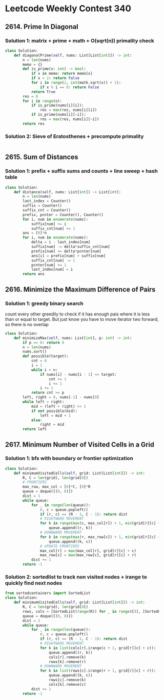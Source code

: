 # Leetcode Weekly Contest 340

## 2614. Prime In Diagonal

### Solution 1:  matrix + prime + math + O(sqrt(n)) primality check

```py
class Solution:
    def diagonalPrime(self, nums: List[List[int]]) -> int:
        n = len(nums)
        memo = {}
        def is_prime(x: int) -> bool:
            if x in memo: return memo[x]
            if x < 2: return False
            for i in range(2, int(math.sqrt(x)) + 1):
                if x % i == 0: return False
            return True
        res = 0
        for i in range(n):
            if is_prime(nums[i][i]):
                res = max(res, nums[i][i])
            if is_prime(nums[i][~i]):
                res = max(res, nums[i][~i])
        return res
```

### Solution 2:  Sieve of Eratosthenes + precompute primality

```py

```

## 2615. Sum of Distances

### Solution 1:  prefix + suffix sums and counts + line sweep + hash table

```py
class Solution:
    def distance(self, nums: List[int]) -> List[int]:
        n = len(nums)
        last_index = Counter()
        suffix = Counter()
        suffix_cnt = Counter()
        prefix, pcnter = Counter(), Counter()
        for i, num in enumerate(nums):
            suffix[num] += i
            suffix_cnt[num] += 1
        ans = [0]*n
        for i, num in enumerate(nums):
            delta = i - last_index[num]
            suffix[num] -= delta*suffix_cnt[num]
            prefix[num] += delta*pcnter[num]
            ans[i] = prefix[num] + suffix[num]
            suffix_cnt[num] -= 1
            pcnter[num] += 1
            last_index[num] = i
        return ans
```

## 2616. Minimize the Maximum Difference of Pairs

### Solution 1:  greedy binary search

count every other greedily to check if it has enough pais where it is less than or equal to target.  But just know you have to move iterator two forward, so there is no overlap

```py
class Solution:
    def minimizeMax(self, nums: List[int], p: int) -> int:
        if p == 0: return 0
        n = len(nums)
        nums.sort()
        def possible(target):
            cnt = 0
            i = 1
            while i < n:
                if nums[i] - nums[i - 1] <= target:
                    cnt += 1
                    i += 1
                i += 1
            return cnt >= p
        left, right = 0, nums[-1] - nums[0]
        while left < right:
            mid = (left + right) >> 1
            if not possible(mid):
                left = mid + 1
            else:
                right = mid
        return left
```

## 2617. Minimum Number of Visited Cells in a Grid

### Solution 1:  bfs with boundary or frontier optimization

```py
class Solution:
    def minimumVisitedCells(self, grid: List[List[int]]) -> int:
        R, C = len(grid), len(grid[0])
        # FRONTIERS
        max_row, max_col = [0]*C, [0]*R
        queue = deque([(0, 0)])
        dist = 1
        while queue:
            for _ in range(len(queue)):
                r, c = queue.popleft()
                if (r, c) == (R - 1, C - 1): return dist
                # RIGHTWARD MOVEMENT    
                for k in range(max(c, max_col[r]) + 1, min(grid[r][c] + c, C - 1) + 1):
                    queue.append((r, k))
                # DOWNWARD MOVEMENT
                for k in range(max(r, max_row[c]) + 1, min(grid[r][c] + r, R - 1) + 1):
                    queue.append((k, c))
                # UPDATE FRONTIERS
                max_col[r] = max(max_col[r], grid[r][c] + c)
                max_row[c] = max(max_row[c], grid[r][c] + r)
            dist += 1
        return -1
```

### Solution 2:  sortedlist to track non visited nodes + irange to quickly find next nodes

```py
from sortedcontainers import SortedList
class Solution:
    def minimumVisitedCells(self, grid: List[List[int]]) -> int:
        R, C = len(grid), len(grid[0])
        rows, cols = [SortedList(range(R)) for _ in range(C)], [SortedList(range(C)) for _ in range(R)]
        queue = deque([(0, 0)])
        dist = 1
        while queue:
            for _ in range(len(queue)):
                r, c = queue.popleft()
                if (r, c) == (R - 1, C - 1): return dist
                # RIGHTWARD MOVEMENT
                for k in list(cols[r].irange(c + 1, grid[r][c] + c)):
                    queue.append((r, k))
                    cols[r].remove(k)
                    rows[k].remove(r)
                # DOWNWARD MOVEMENT
                for k in list(rows[c].irange(r + 1, grid[r][c] + r)):
                    queue.append((k, c))
                    rows[c].remove(k)
                    cols[k].remove(c)
            dist += 1
        return -1
```
